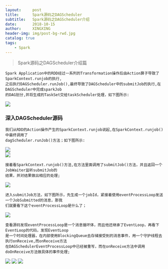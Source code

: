 ```yaml
---
layout:     post
title:      Spark源码之DAGScheduler
subtitle:   Spark源码之DAGScheduler介绍
date:       2018-10-15
author:     XINGXING
header-img: img/post-bg-rwd.jpg
catalog: true
tags:
    - Spark
---
```


>
>Spark源码之DAGScheduler介绍篇
> 

    Spark Application中的RDD经过一系列的Transformation操作后由Action算子导致了SparkContext.runjob的执行,
    之后执行DAGScheduler.runJob(),最终导致了DAGScheduler中的submitJob的执行,在DAGScheduler中完成sparkJob
    的DAG划分,并将生成的TaskSet交给taskScheduler处理，如下图所示:

![](https://ws2.sinaimg.cn/large/006tNbRwgy1fwaee7mjwfj314i0k8q81.jpg)

### 深入DAGScheduler源码

    我们从RDD的Action操作产生的SparkContext.runjob说起,在SparkContext.runjob()中最终调用了
    dagScheduler.runJob()方法；如下图所示:
    
![](https://ws3.sinaimg.cn/large/006tNbRwly1fwaz2ykk33j318i09iq37.jpg)  
![](https://ws2.sinaimg.cn/large/006tNbRwgy1fwaetpjg0dj31js0omta7.jpg)

    接着看SparkContext.runjob()方法,在方法里面调用了submitJob()方法，并且返回一个JobWaiter监听submitJob的
    结果，并对结果做出相应的处理;
    
![](https://ws4.sinaimg.cn/large/006tNbRwly1fwaz4k1b11j31jq0tu406.jpg)

    进入submitJob方法，如下图所示，先生成一个jobId，紧接着使用eventProcessLoop发送一个JobSubmitted的消息，那我
    们就要看下这个eventProcessLoop是什么了；
    
![](https://ws1.sinaimg.cn/large/006tNbRwgy1fwaf3ej89vj31ey13smzc.jpg)

    查看源码发现eventProcessLoop是一个消息循环体，而且他还继承了EventLoop，再看下EventLoop的代码，发现EventLoop
    是一个时间处理器，在内部使用BlockingQueue去存储接受到的消息事件，用一个守护线程去执行onReceive,而onReceive方法
    在DAGSchedulerEventProcessLoop中已经被重写，而在onReceive方法中调用doOnReceive方法做具体的事件处理;

![](https://ws2.sinaimg.cn/large/006tNbRwgy1fwaf5bggkzj31ee04i3yl.jpg)
![](https://ws2.sinaimg.cn/large/006tNbRwly1fwaz79gvz9j31kw0yvtau.jpg)
![](https://ws2.sinaimg.cn/large/006tNbRwly1fwaz67tr1dj31km14075x.jpg)



